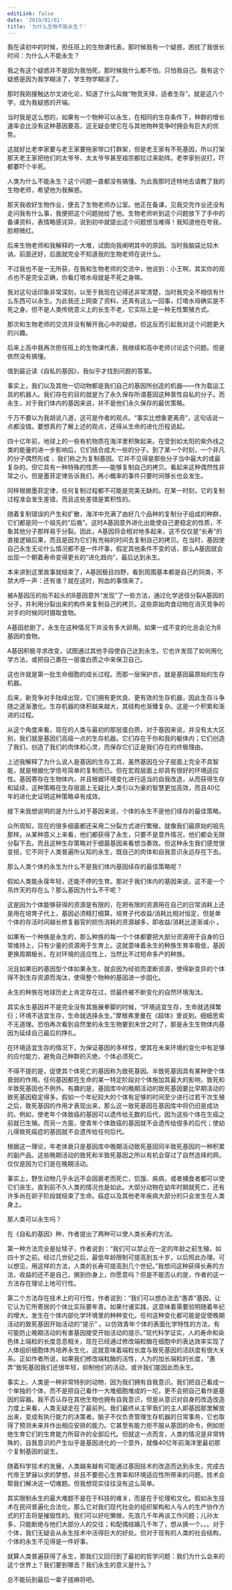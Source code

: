 ```yaml
---
editLink: false
date: '2019/02/01'
title: '为什么生物不能永生？'
---
```


<ActicleMeta/>


我在读初中的时候，担任班上的生物课代表。那时候我有一个疑惑，困扰了我很长时间：为什么人不能永生？

我之有这个疑惑并不是因为我怕死，那时候我什么都不怕，只怕我自己。我有这个疑惑是因为我学糊涂了，学生物学糊涂了。

那时我刚接触达尔文进化论，知道了什么叫做“物竞天择，适者生存”。就是这八个字，成为我疑惑的开端。

当时我是这么想的，如果有一个物种可以永生，在相同的生存条件下，种群的增长速率会比没有这种基因要高，这无疑会使它在与其他物种竞争时拥会有巨大的优势。

这就好比老李家要与老王家要拖家带口打群架，但是老王家有不死基因，所以打架那天老王家把他们的太爷爷、太太爷爷甚至祖宗都拉过来助阵。老李家别说打，吓都要吓个半死。

人类为什么不能永生？这个问题一直都没有搞懂。为此我那时还特地去请教了我的生物老师，希望他为我解惑。

那天我收好生物作业，便去了生物老师办公室。他正在备课，见我交完作业还没有走问我有什么事，我便把这个问题抛给了他。生物老师听到这个问题放下了手中的备课资料，表情略感诧异，说到初中就提出这个问题想当难得！我知道他在夸我，脸颊微红。

后来生物老师和我解释的一大堆，试图向我阐明其中的原因。当时我脑袋比较木讷，前面还好，后面就完全不知道我的生物老师在说什么。

不过我也不是一无所获，在我和生物老师的交流中，他说到：小王啊，其实你的观点也不是完全正确，你看灯塔水母就是不死之身嘛。

我对这句话印象非常深刻，以至于我现在记得还非常清楚，当时我完全不相信有什么东西可以永生。为此我还上网查了资料，还真有这么一回事，灯塔水母确实是不死之身。但不是人类传统意义上的长生不老，它实际上是一种无性繁殖方式。

那次和生物老师的交流并没有解开我心中的疑惑，但这反而引起我对这个问题更大的兴趣。

后来上高中我再次担任班上的生物课代表，我继续和高中老师讨论这个问题。但是依然没有搞懂。

值到最近读《自私的基因》，我似乎才找到问题的答案。

事实上，我们以及其他一切动物都是我们自己的基因所创造的机器——作为载运工具的机器人。我们存在的目的就是为了永久保存所谓基因这种禀性自私的分子。而永生，对于我们体内的基因来说，并不是他们永久保存的最优策略。

千万不要以为我胡说八道，这可是作者的观点。“事实比想象更离奇”，这句话说一点都没错。要想真的了解上述的观点，还得从生命的进化历程说起。

四十亿年前，地球上的一些有机物质在海洋里积聚起来。在受到如太阳的紫外线之类的能量的进一步影响后，它们结合成大一些的分子。到了某一个时刻，一个非凡的分子偶然形成 ，我们称之为复制基因。它并不见得是那些分子当中最大的或最复杂的。但它具有一种特殊的性质——能够复制自己的拷贝。看起来这种偶然性非常之小。但是墨菲定律告诉我们，再小概率的事件只要时间够长也会发生。

同样根据墨菲定律，任何复制过程都不可能是完美无缺的。在某一时刻，它的复制过程准会发生差错，而且这些差错是累积性的。

随着复制错误的产生和扩散，海洋中充满了由好几个品种的复制分子组成的种群，它们都是同一个祖先的“后裔”。这时A基因意外进化出能使自己更稳定的性质，不象其他分子那样易于分裂。因此，A基因将会相对地多起来，这不仅仅是“长寿”的直接逻辑后果，而且是因为它们有充裕的时间去复制自己的拷贝。在当时，基因使自己永生无论什么情况都不是一件坏事，假定其他条件不变的话，那么A基因就会出现一个朝着寿命变得更长的“进化趋向”，最后达到永生。

本来讲到这里故事就结束了，A基因极目四野，看到周围基本都是自己的同类，不禁大呼一声：还有谁？就在这时，狗血的事情来了。

被A基因压的抬不起头的B基因意外“发现”了一些方法，通过化学途径分裂A基因的分子，并利用分裂出来的构件来复制自己的拷贝。这些原始肉食动物在消灭竞争的对手的时候同时摄取食物。

A基因悲剧了，永生在这种情况下并没有多大卵用。如果一成不变的化总会沦为B基因的食物。

A基因积极寻求改变，试图通过其他手段使自己达到永生。它也许发现了如何用化学方法，或把自己裹在一层蛋白质之中来保卫自己。

这也许就是第一批生命细胞的成长过程。而那一层保护衣，就是基因最原始的生存机器。

后来，新竞争对手陆续出现，它们拥有更优良、更有效的生存机器，因此生存斗争随之逐渐激化。生存机器的体积越来越大，其结构也渐臻复杂。这是一个积累和渐进的过程。

从这个角度来看，现在的人类与最初的那层蛋白质，对于基因来说，并没有太大区别，我们就是基因们高级一点的生存机器。它们存在于你和我的躯体内；它们创造了我们，创造了我们的肉体和心灵，而保存它们正是我们存在的终极理由。

上述我解释了为什么说人是基因的生存工具，虽然基因在分子层面上完全不具智能，就是根据化学信号简单的复制而已。但在宏观层面上却具有很好的环境适应性。基因寄存在生物体内，并且根据环境变化进行适当的自我改造，从而获得生存和延续，这种策略在生存层面上无疑比人类引以为豪的智慧更加高效，而且40亿年的进化史证明这种策略卓有成效。

接下来我想说明的是为什么对于基因来说，个体的永生不是他们续存的最佳策略。

众所周知，现在的很多细菌都还采用二分裂方式进行繁殖，就像我们最原始的祖先那样。从某种意义上来看，他们都获得了永生，只要不是意外情况，他们都会无限分裂下去。而且这种生存策略对于细菌基因来看想当奏效。但这种永生我们感觉很变扭，它不同于人类普遍所认知的永生，既自己的肉体和自我意识永远存在下去。

那么人类个体的永生为什么不是我们体内基因续存的最佳策略呢？

假如人类能永葆年轻，还能不停的生育。那对于我们体内的基因来说，这不是一个吊炸天的存在么？那么基因为什么不干呢？

这是因为个体能够获得的资源是有限的，在把有限的资源用在自己的日常消耗上还是用在培育子代上，基因必须精打细算。培育子代收益/消耗比相对恒定，但是单个体的存活时间越长修复器官的损伤消耗的资源越多，即收益/消耗比逐渐减小 。

如果有一个种族是永生的，那么种族的每一个个体都要把大部分资源用于自身的日常维持上，只有少量的资源用于生育上。这就意味着永生的种族生育率极低，基因更换周期极长，在对环境的适应性上，当然比不过短命多产的种族。

况且如果旧的基因型个体如果永生，就会因为经验而垄断资源，使得新变异的个体得不到生存资源而淘汰，使得整个物种的基因进一步固化。

永生的种族在地球历史上肯定存在过，但最终被不断变化的自然环境淘汰。

其实永生基因并不是完全没有其施展拳脚的时候，“环境适宜生存，生命就选择繁衍；环境不适宜生存，生命就选择永生。”摩根弗里曼在《超体》里说到。细细思索不无道理。恐怕再次看到自然里的永生生物要到末世之时了，那是永生生物体内基因为延续自己最后的挣扎。

在环境适宜生存的情况下，为保证基因的多样性，使其在未来环境的变化中有足够的应付能力，避免自己种群的灭绝，个体必须死亡。

不得不提的是，促使其个体死亡的基因称为致死基因。半致死基因具有某种使个体衰弱的作用。任何基因都在生命的某一特定阶段对个体施加其最大的影响，致死和半致死基因也不例外。有趣的是，基因库中的晚期活动的致死基因要比早期活动的致死基因稳定得多。假如一个年纪较大的个体有足够的时间至少进行过若干次生殖之后，致死基因的作用才表现出来，那么这一致死基因在基因库中将仍旧是成功的。例如，使老年个体致癌的基因可以遗传给无数的后代，因为这些个体在生癌之前就已生殖。而另一方面，使青年个体致癌的基因就不会遗传给佷多的后代；使幼儿得致死癌症的基因就不会遗传给任何后代。

根据这一理论，年老体衰只是基因库中晚期活动致死基因同半致死基因的一种积累的副产品。这些晚期活动的致死和半致死基因之所以有机会穿过了自然选择的网，仅仅是因为它们是在晚期活动。

事实上，野生动物几乎永远不会因衰老而死亡，饥饿、疾病，或者捕食者都可以使它们丧生。直到前不久人类的情况也是如此。大部分动物在幼年时期就死亡，还有许多尚在卵子阶段就结束了生命。癌症以及其他老年疾病大部分的只会发生在人类身上。

那人类可以永生吗？

在《自私的基因》种，作者提出了两种可以使人类长寿的方法。

第一种方法完全是扯犊子，作者说到：“我们可以禁止在一定的年龄之前生殖，如四十岁之前。经过几世纪之后，最低年龄限制可提高到五十岁，以后照此办理。可以想见，用这样的方法，人类的长寿可提高到几个世纪。”我想问这种获得长寿的方法，收益的还不是自己，搁到你身上，你愿意吗？但是不能否认的是，作者的这一方法存在理论上地可行性。

第二个方法存在技术上的可行性，作者说到：“我们可以想办法去“愚弄”基因，让它认为它所寄居的个体比实际要年青。如果付诸实践，这意味着需要验明随着年纪的增大，发生在个体内部化学环境里的种种变化。任何这种变化都可能是促使晚期活动的致死基因开始活动的“提示” 。以仿效青年个体的表面化学特性的方法，有可能防止晚期活动的有害基因接受开始活动的提示。”现代科学证实，人的寿命和染色体上端粒的长度息息相关，现在已经通过修改端粒酶在细胞中的表达效率实现了人体组织细胞体外培养永生化，这就意味着端粒长度与致死基因的活跃度有很大关系。正如作者所说，如果我们修改端粒酶的活性，人为的加长端粒的长度，“愚弄”致死基因我们还很年轻，抑制他们的活动，或许我们能因此而永生。

事实上，人类是一种非常特别的动物，因为我们拥有自我意识。我们把自己看成一个单独的个体，而不是把自己看作一大堆细胞堆成的一坨，更不会把自己看作是基因的容器。我不否认存在其他生物也拥有自我意识，但是从意识对自身的改造改造力度上来看，人类无疑走在了最前列。我们最终从主宰我们的主人即基因那里解放出来，变成有执行能力的决策者。脑子不仅负责管理生存机器的日常事务，它也取得了预测未来并作出相应安排的能力。它甚至有能力拒不服从基因的命令，例如拒绝生育它们的生育能力所容许的全部后代。但就这一点而言，人类的情况是非常特殊的，自我意识的产生似乎是基因进化的一个意外，就像40亿年前海洋里最初那个复制基因的诞生。

随着科学技术的发展，人类越来越有可能通过基因技术的改造而达到永生，完成古代帝王梦寐以求的梦想，并且不要担心生育率和环境适应性所带来的问题。技术会帮我们解决这一切难题。但我想现实往往没有这么简单。

其实限制永生的最大难题不是在于科技的难关，而是在于伦理和文化。假如永生技术在民间普遍化合法化，那么它对我们现代社会的组织架构和人与人的生产协作方式的打击将是摧毁性的。我们可以好吃懒做，先浪几千年再谈工作问题；儿孙太多，只能断绝与他们大部分人的交往；和配偶结婚几千年了，想从换一个。。。对于个体，我们无疑会从永生技术中活得巨大的好处。但对于现有的人类的社会结构，个体的永生不见得是一件好事。

就算人类普遍获得了永生，那我们又回归到了最初的哲学问题：我们为什么会来的这个世界上？我们要到哪去？我们永生的意义是什么？

总不能玩到最后一辈子搓麻将吧。